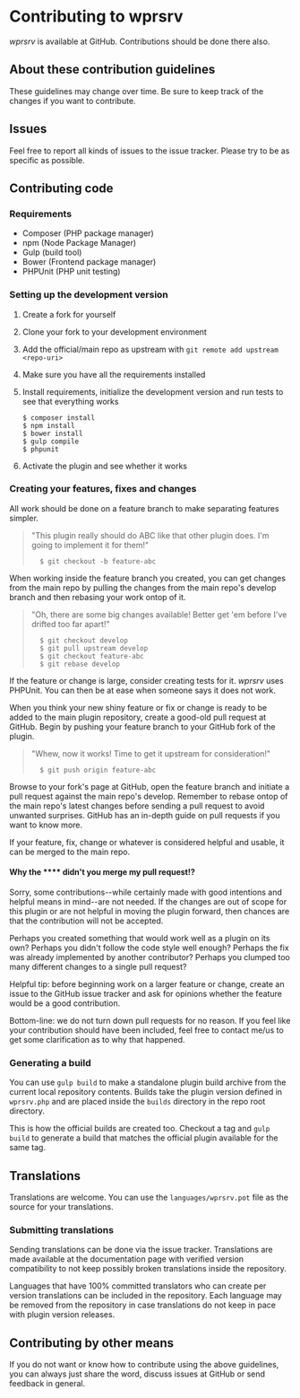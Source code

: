 # Contributing to wprsrv

*wprsrv* is available at GitHub. Contributions should be done there also.

## About these contribution guidelines

These guidelines may change over time. Be sure to keep track of the changes if you
want to contribute.

## Issues

Feel free to report all kinds of issues to the issue tracker. Please try to be as
specific as possible.

## Contributing code

### Requirements

-   Composer (PHP package manager)
-   npm (Node Package Manager)
-   Gulp (build tool)
-   Bower (Frontend package manager)
-   PHPUnit (PHP unit testing)

### Setting up the development version

1.  Create a fork for yourself
2.  Clone your fork to your development environment
3.  Add the official/main repo as upstream with `git remote add upstream <repo-uri>`
4.  Make sure you have all the requirements installed
5.  Install requirements, initialize the development version and run tests to see
    that everything works
    
        $ composer install
        $ npm install
        $ bower install
        $ gulp compile
        $ phpunit
        
6.  Activate the plugin and see whether it works
        
### Creating your features, fixes and changes

All work should be done on a feature branch to make separating features simpler.

>   "This plugin really should do ABC like that other plugin does. I'm going to
>   implement it for them!"
>
>       $ git checkout -b feature-abc

When working inside the feature branch you created, you can get changes from the main
repo by pulling the changes from the main repo's develop branch and then rebasing
your work ontop of it.

>   "Oh, there are some big changes available! Better get 'em before I've drifted too
>   far apart!"
>   
>       $ git checkout develop
>       $ git pull upstream develop
>       $ git checkout feature-abc
>       $ git rebase develop
        
If the feature or change is large, consider creating tests for it. *wprsrv* uses 
PHPUnit. You can then be at ease when someone says it does not work.

When you think your new shiny feature or fix or change is ready to be added to the 
main plugin repository, create a good-old pull request at GitHub. Begin by pushing
your feature branch to your GitHub fork of the plugin.

>   "Whew, now it works! Time to get it upstream for consideration!"
>
>       $ git push origin feature-abc
        
Browse to your fork's page at GitHub, open the feature branch and initiate a pull
request against the main repo's develop. Remember to rebase ontop of the main repo's
latest changes before sending a pull request to avoid unwanted surprises. GitHub has
an in-depth guide on pull requests if you want to know more.

If your feature, fix, change or whatever is considered helpful and usable, it can be
merged to the main repo.

#### Why the **** didn't you merge my pull request!?

Sorry, some contributions--while certainly made with good intentions and helpful
means in mind--are not needed. If the changes are out of scope for this plugin or
are not helpful in moving the plugin forward, then chances are that the contribution
will not be accepted.

Perhaps you created something that would work well as a plugin on its own? Perhaps
you didn't follow the code style well enough? Perhaps the fix was already implemented
by another contributor? Perhaps you clumped too many different changes to a single
pull request?

Helpful tip: before beginning work on a larger feature or change, create an issue to
the GitHub issue tracker and ask for opinions whether the feature would be a good
contribution.

Bottom-line: we do not turn down pull requests for no reason. If you feel like your
contribution should have been included, feel free to contact me/us to get some 
clarification as to why that happened.

### Generating a build

You can use `gulp build` to make a standalone plugin build archive from the current
local repository contents. Builds take the plugin version defined in `wprsrv.php` and
are placed inside the `builds` directory in the repo root directory.

This is how the official builds are created too. Checkout a tag and `gulp build` to
generate a build that matches the official plugin available for the same tag.

## Translations

Translations are welcome. You can use the `languages/wprsrv.pot` file as the source
for your translations.

### Submitting translations

Sending translations can be done via the issue tracker. Translations are made
available at the documentation page with verified version compatibility to not keep
possibly broken translations inside the repository.

Languages that have 100% committed translators who can create per version
translations can be included in the repository. Each language may be removed from the
repository in case translations do not keep in pace with plugin version releases.

## Contributing by other means

If you do not want or know how to contribute using the above guidelines, you can
always just share the word, discuss issues at GitHub or send feedback in general.
